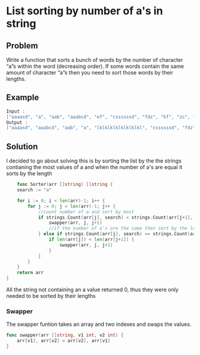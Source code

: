 # List sorting by number of a's in string

## Problem
Write a function that sorts a bunch of words by the number of
character “a”s within the word (decreasing order). If some words
contain the same amount of character “a”s then you need to sort
those words by their lengths.

## Example
```go
Input :
["aaaasd", "a", "aab", "aaabcd", "ef", "cssssssd", "fdz", "kf", "zc", "lklklklklklklklkl", "l"]
Output :
["aaaasd", "aaabcd", "aab", "a", "lklklklklklklklkl", "cssssssd", "fdz", "ef", "kf", "zc", "l"]
```


## Solution
I decided to go about solving this is by sorting the list by the the strings contianing the most values of a and when the number of a's are equal it sorts by the length

```go
	func Sorter(arr []string) []string {
	search := "a"

	for i := 0; i < len(arr)-1; i++ {
		for j := 0; j < len(arr)-1; j++ {
			//count number of a and sort by most
			if strings.Count(arr[j], search) < strings.Count(arr[j+1], search) {
				swapper(arr, j, j+1)
				//if the number of a's are the same then sort by the length
			} else if strings.Count(arr[j], search) == strings.Count(arr[j+1], search) {
				if len(arr[j]) < len(arr[j+1]) {
					swapper(arr, j, j+1)
				}
			}
		}
	}
	return arr
}
```
All the string not containing an a value returned 0, thus they were only needed to be sorted by their lengths 

### Swapper
The swapper funtion takes an array and two indexes and swaps the values. 

```go
func swapper(arr []string, v1 int, v2 int) {
	arr[v1], arr[v2] = arr[v2], arr[v1]
}
```